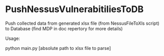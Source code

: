 # PushNessusVulnerabitiliesToDB

Push collected data from generated xlsx file (from NessusFileToXls script) to Database (find MDP in doc repertory for more details)

Usage:

python main.py [absolute path to xlsx file to parse]

